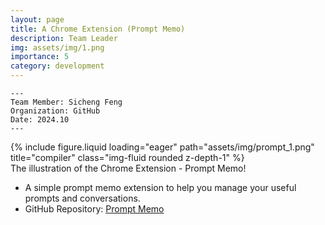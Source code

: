 ```yaml
---
layout: page
title: A Chrome Extension (Prompt Memo)
description: Team Leader
img: assets/img/1.png
importance: 5
category: development
---
```


    ---
    Team Member: Sicheng Feng
    Organization: GitHub
    Date: 2024.10
    ---


<div class="row">
    <div class="col-sm mt-3 mt-md-0">
        {% include figure.liquid loading="eager" path="assets/img/prompt_1.png" title="compiler" class="img-fluid rounded z-depth-1" %}
    </div>
</div>
<div class="caption">
    The illustration of the Chrome Extension - Prompt Memo!
</div>

- A simple prompt memo extension to help you manage your useful prompts and conversations.
- GitHub Repository: [Prompt Memo](https://github.com/fscdc/Prompt-Memo)